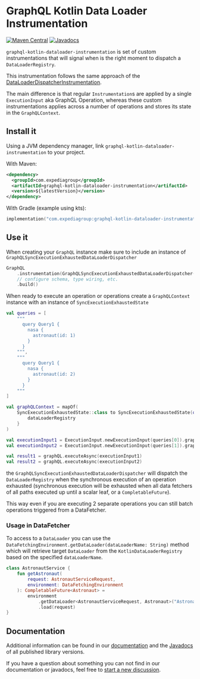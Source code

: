 # GraphQL Kotlin Data Loader Instrumentation
[![Maven Central](https://img.shields.io/maven-central/v/com.expediagroup/graphql-kotlin-dataloader-instrumentation.svg?label=Maven%20Central)](https://central.sonatype.com/search?namespace=com.expediagroup&q=name%3Agraphql-kotlin-dataloader-instrumentation)
[![Javadocs](https://img.shields.io/maven-central/v/com.expediagroup/graphql-kotlin-dataloader-instrumentation.svg?label=javadoc&colorB=brightgreen)](https://www.javadoc.io/doc/com.expediagroup/graphql-kotlin-dataloader-instrumentation)

`graphql-kotlin-dataloader-instrumentation` is set of custom instrumentations that will signal when is the right moment
to dispatch a `DataLoaderRegistry`.

This instrumentation follows the same approach of the [DataLoaderDispatcherInstrumentation](https://github.com/graphql-java/graphql-java/blob/master/src/main/java/graphql/execution/instrumentation/dataloader/DataLoaderDispatcherInstrumentation.java).

The main difference is that regular `Instrumentation`s are applied by a single `ExecutionInput` aka GraphQL Operation,
whereas these custom instrumentations applies across a number of operations and stores its state in the `GraphQLContext`.

## Install it

Using a JVM dependency manager, link `graphql-kotlin-dataloader-instrumentation` to your project.

With Maven:

```xml
<dependency>
  <groupId>com.expediagroup</groupId>
  <artifactId>graphql-kotlin-dataloader-instrumentation</artifactId>
  <version>${latestVersion}</version>
</dependency>
```

With Gradle (example using kts):

```kotlin
implementation("com.expediagroup:graphql-kotlin-dataloader-instrumentation:$latestVersion")
```

## Use it

When creating your `GraphQL` instance make sure to include an instance of `GraphQLSyncExecutionExhaustedDataLoaderDispatcher`

```kotlin
GraphQL
    .instrumentation(GraphQLSyncExecutionExhaustedDataLoaderDispatcher())
    // configure schema, type wiring, etc.
    .build()
```

When ready to execute an operation or operations create a `GraphQLContext` instance with an instance of
`SyncExecutionExhaustedState`


```kotlin
val queries = [
    """
      query Query1 {
        nasa {
          astronaut(id: 1)
        }
      }
    """,
    """
      query Query1 {
        nasa {
          astronaut(id: 2)
        }
      }
    """
]

val graphQLContext = mapOf(
    SyncExecutionExhaustedState::class to SyncExecutionExhaustedState(queries.size) {
        dataLoaderRegistry
    }
)

val executionInput1 = ExecutionInput.newExecutionInput(queries[0]).graphQLContext(graphQLContext).dataLoaderRegistry(dataLoaderRegistry).build()
val executionInput2 = ExecutionInput.newExecutionInput(queries[1]).graphQLContext(graphQLContext).dataLoaderRegistry(dataLoaderRegistry).build()

val result1 = graphQL.executeAsync(executionInput1)
val result2 = graphQL.executeAsync(executionInput2)
```

the `GraphQLSyncExecutionExhaustedDataLoaderDispatcher` will dispatch the `DataLoaderRegistry` when
  the synchronous execution of an operation exhausted (synchronous execution will be exhausted when all data fetchers
  of all paths executed up until a scalar leaf, or a `CompletableFuture`).

This way even if you are executing 2 separate operations you can still batch operations triggered from a DataFetcher.

### Usage in DataFetcher

To access to a `DataLoader` you can use the `DataFetchingEnvironment.getDataLoader(dataLoaderName: String)` method
which will retrieve target `DataLoader` from the `KotlinDataLoaderRegistry` based on the specified `dataLoaderName`.

```kotlin
class AstronautService {
    fun getAstronaut(
        request: AstronautServiceRequest,
        environment: DataFetchingEnvironment
    ): CompletableFuture<Astronaut> =
        environment
            .getDataLoader<AstronautServiceRequest, Astronaut>("AstronautDataLoader")
            .load(request)
}
```

## Documentation

Additional information can be found in our [documentation](https://opensource.expediagroup.com/graphql-kotlin/docs/server/data-loader/data-loader-instrumentation)
and the [Javadocs](https://www.javadoc.io/doc/com.expediagroup/graphql-kotlin-data-loader-instrumentation) of all published library versions.

If you have a question about something you can not find in our documentation or javadocs, feel free to [start a new discussion](https://github.com/ExpediaGroup/graphql-kotlin/discussions).

